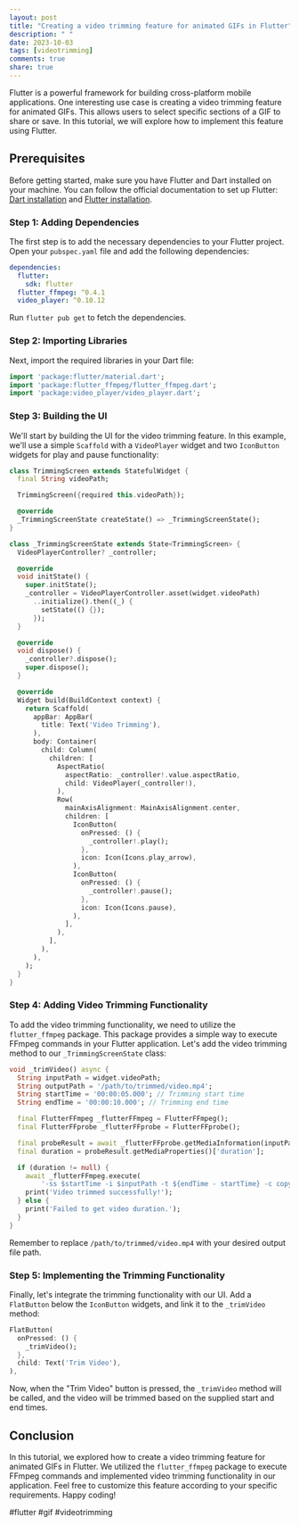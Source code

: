 ```yaml
---
layout: post
title: "Creating a video trimming feature for animated GIFs in Flutter"
description: " "
date: 2023-10-03
tags: [videotrimming]
comments: true
share: true
---
```


Flutter is a powerful framework for building cross-platform mobile applications. One interesting use case is creating a video trimming feature for animated GIFs. This allows users to select specific sections of a GIF to share or save. In this tutorial, we will explore how to implement this feature using Flutter.

## Prerequisites
Before getting started, make sure you have Flutter and Dart installed on your machine. You can follow the official documentation to set up Flutter: [Dart installation](https://dart.dev/get-dart) and [Flutter installation](https://flutter.dev/docs/get-started/install).

### Step 1: Adding Dependencies
The first step is to add the necessary dependencies to your Flutter project. Open your `pubspec.yaml` file and add the following dependencies:

```yaml
dependencies:
  flutter:
    sdk: flutter
  flutter_ffmpeg: ^0.4.1
  video_player: ^0.10.12
```

Run `flutter pub get` to fetch the dependencies.

### Step 2: Importing Libraries
Next, import the required libraries in your Dart file:

```dart
import 'package:flutter/material.dart';
import 'package:flutter_ffmpeg/flutter_ffmpeg.dart';
import 'package:video_player/video_player.dart';
```

### Step 3: Building the UI
We'll start by building the UI for the video trimming feature. In this example, we'll use a simple `Scaffold` with a `VideoPlayer` widget and two `IconButton` widgets for play and pause functionality:

```dart
class TrimmingScreen extends StatefulWidget {
  final String videoPath;

  TrimmingScreen({required this.videoPath});

  @override
  _TrimmingScreenState createState() => _TrimmingScreenState();
}

class _TrimmingScreenState extends State<TrimmingScreen> {
  VideoPlayerController? _controller;

  @override
  void initState() {
    super.initState();
    _controller = VideoPlayerController.asset(widget.videoPath)
      ..initialize().then((_) {
        setState(() {});
      });
  }

  @override
  void dispose() {
    _controller?.dispose();
    super.dispose();
  }

  @override
  Widget build(BuildContext context) {
    return Scaffold(
      appBar: AppBar(
        title: Text('Video Trimming'),
      ),
      body: Container(
        child: Column(
          children: [
            AspectRatio(
              aspectRatio: _controller!.value.aspectRatio,
              child: VideoPlayer(_controller!),
            ),
            Row(
              mainAxisAlignment: MainAxisAlignment.center,
              children: [
                IconButton(
                  onPressed: () {
                    _controller!.play();
                  },
                  icon: Icon(Icons.play_arrow),
                ),
                IconButton(
                  onPressed: () {
                    _controller!.pause();
                  },
                  icon: Icon(Icons.pause),
                ),
              ],
            ),
          ],
        ),
      ),
    );
  }
}
```

### Step 4: Adding Video Trimming Functionality
To add the video trimming functionality, we need to utilize the `flutter_ffmpeg` package. This package provides a simple way to execute FFmpeg commands in your Flutter application. Let's add the video trimming method to our `_TrimmingScreenState` class:

```dart
void _trimVideo() async {
  String inputPath = widget.videoPath;
  String outputPath = '/path/to/trimmed/video.mp4';
  String startTime = '00:00:05.000'; // Trimming start time
  String endTime = '00:00:10.000'; // Trimming end time

  final FlutterFFmpeg _flutterFFmpeg = FlutterFFmpeg();
  final FlutterFFprobe _flutterFFprobe = FlutterFFprobe();

  final probeResult = await _flutterFFprobe.getMediaInformation(inputPath);
  final duration = probeResult.getMediaProperties()['duration'];

  if (duration != null) {
    await _flutterFFmpeg.execute(
        '-ss $startTime -i $inputPath -t ${endTime - startTime} -c copy $outputPath');
    print('Video trimmed successfully!');
  } else {
    print('Failed to get video duration.');
  }
}
```

Remember to replace `/path/to/trimmed/video.mp4` with your desired output file path.

### Step 5: Implementing the Trimming Functionality
Finally, let's integrate the trimming functionality with our UI. Add a `FlatButton` below the `IconButton` widgets, and link it to the `_trimVideo` method:

```dart
FlatButton(
  onPressed: () {
    _trimVideo();
  },
  child: Text('Trim Video'),
),
```

Now, when the "Trim Video" button is pressed, the `_trimVideo` method will be called, and the video will be trimmed based on the supplied start and end times.

## Conclusion
In this tutorial, we explored how to create a video trimming feature for animated GIFs in Flutter. We utilized the `flutter_ffmpeg` package to execute FFmpeg commands and implemented video trimming functionality in our application. Feel free to customize this feature according to your specific requirements. Happy coding!

#flutter #gif #videotrimming